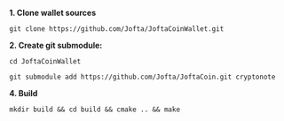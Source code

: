 **1. Clone wallet sources**

```
git clone https://github.com/Jofta/JoftaCoinWallet.git
```

**2. Create git submodule:**

```
cd JoftaCoinWallet

git submodule add https://github.com/Jofta/JoftaCoin.git cryptonote
```

**4. Build**

```
mkdir build && cd build && cmake .. && make
```
